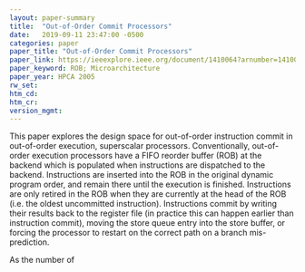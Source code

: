```yaml
---
layout: paper-summary
title:  "Out-of-Order Commit Processors"
date:   2019-09-11 23:47:00 -0500
categories: paper
paper_title: "Out-of-Order Commit Processors"
paper_link: https://ieeexplore.ieee.org/document/1410064?arnumber=1410064&tag=1
paper_keyword: ROB; Microarchitecture
paper_year: HPCA 2005
rw_set: 
htm_cd: 
htm_cr: 
version_mgmt: 
---
```


This paper explores the design space for out-of-order instruction commit in out-of-order execution, superscalar processors.
Conventionally, out-of-order execution processors have a FIFO reorder buffer (ROB) at the backend which is populated when 
instructions are dispatched to the backend. Instructions are inserted into the ROB in the original dynamic program order,
and remain there until the execution is finished. Instructions are only retired in the ROB when they are currently at the 
head of the ROB (i.e. the oldest uncommitted instruction). Instructions commit by writing their results back to the register 
file (in practice this can happen earlier than instruction commit), moving the store queue entry into the store buffer, or 
forcing the processor to restart on the correct path on a branch mis-prediction.

As the number of 